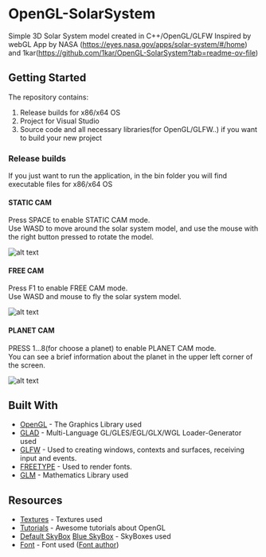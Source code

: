# OpenGL-SolarSystem
Simple 3D Solar System model created in C++/OpenGL/GLFW 
Inspired by webGL App by NASA (https://eyes.nasa.gov/apps/solar-system/#/home) 
and 1kar(https://github.com/1kar/OpenGL-SolarSystem?tab=readme-ov-file)


## Getting Started
The repository contains:
 1) Release builds for x86/x64 OS
 2) Project for Visual Studio
 3) Source code and all necessary libraries(for OpenGL/GLFW..) if you want to build your new project
 
 ### Release builds
  If you just want to run the application, in the bin folder you will find executable files for x86/x64 OS
 
 
 #### STATIC CAM
 Press SPACE to enable STATIC CAM mode.<br>
 Use WASD to move around the solar system model, and use the mouse with the right button pressed to rotate the model.
      
  ![alt text](https://i.ibb.co/Gx4xGKC/1.png)
  
   #### FREE CAM
   
   Press F1 to enable FREE CAM mode.<br>
   Use WASD and mouse to fly the solar system model.
   
  ![alt text](https://i.ibb.co/y0PyR8P/2.png)
  
   #### PLANET CAM
   
   PRESS 1...8(for choose a planet) to enable PLANET CAM mode.<br>
   You can see a brief information about the planet in the upper left corner of the screen.
   
  ![alt text](https://i.ibb.co/q5xPK3R/3.png)
 
  
   
 ## Built With

* [OpenGL](https://www.opengl.org/) - The Graphics Library used
* [GLAD](https://glad.dav1d.de/) - Multi-Language GL/GLES/EGL/GLX/WGL Loader-Generator used
* [GLFW](https://www.glfw.org/) - Used to creating windows, contexts and surfaces, receiving input and events.
* [FREETYPE](https://www.freetype.org/) - Used to render fonts.
* [GLM](https://glm.g-truc.net/0.9.9/index.html) - Mathematics Library used

## Resources

* [Textures](https://cosmos-online.ru/textures) - Textures used
* [Tutorials](https://learnopengl.com/) - Awesome tutorials about OpenGL
* [Default SkyBox](http://www.custommapmakers.org/skyboxes.php) [Blue SkyBox](https://opengameart.org/content/space-skyboxes-0) - SkyBoxes used
* [Font](https://www.fonts-online.ru/font/Korataki-Italic) - Font used ([Font author](http://typodermicfonts.com/))

